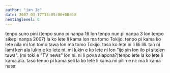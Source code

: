 ```yaml
---
author: "jan Jo"
date: 2007-03-17T13:05:00+00:00
nestinglevel: 0
---
```

tenpo suno pini (tenpo suno pi nanpa 16 lon tenpo nun pi nanpa 3 lon tenpo sikepi nanpa 2007) la ko lete li kama lon ma tomo Tokijo. tenpo pi kama ko lete nila mi lon tomo tawa lon ma tomo Tokijo. taso ko lete ni li lili lili. tan ni lami ken ala lukin e ko lete ni. mi lukin e ko lete ni lon "ijo sin lon ilo pi sitelen tawa". (mi toki e "TV news" lon ni. ni li pona alapona?)tenpo lete la ko lete li kama ala. taso tenpo pi kama seli la ko lete li kama.mi pilin e ni: ma li kama nasa.